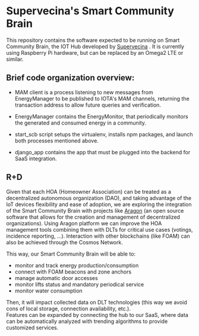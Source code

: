 
# Supervecina's Smart Community Brain

This repository contains the software expected to be running on Smart Community Brain, the IOT Hub developed by [Supervecina](https://www.supervecina.com) . It is currently using Raspberry Pi hardware, but can be replaced by an Omega2 LTE or similar.

## Brief code organization overview:
- MAM client is a process listening to new messages from EnergyManager to be published to IOTA's MAM channels, returning the transaction address to allow future queries and verification.

- EnergyManager contains the EnergyMonitor, that periodically monitors the generated and consumed energy in a community.

- start_scb script setups the virtualenv, installs npm packages, and launch both processes mentioned above.

- django_app contains the app that must be plugged into the backend for SaaS integration.

## R+D

Given that each HOA (Homeowner Association) can be treated as a decentralized autonomous organization (DAO), and taking advantage of the IoT devices flexibility and ease of adoption, we are exploring the integration of the Smart Community Brain with projects like [Aragon](https://aragon.org/) (an open source software that allows for the creation and management of decentralized organizations). Using Aragon platform we can improve the HOA management tools combining them with DLTs for critical use cases (votings, incidence reporting, ...). Interaction with other blockchains (like FOAM) can also be achieved through the Cosmos Network.

This way, our Smart Community Brain will be able to:
- monitor and track energy production/consumption
- connect with FOAM beacons and zone anchors
- manage automatic door accesses 
- monitor lifts status and mandatory periodical service
- monitor water consumption

Then, it will impact collected data on DLT technologies (this way we avoid cons of local storage, connection availability, etc.).  
Features can be expanded by connecting the hub to our SaaS, where data can be automatically analyzed with trending algorithms to provide customized services.

